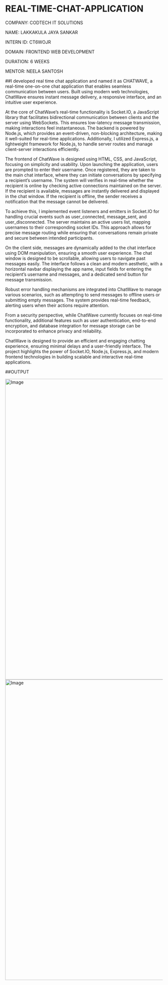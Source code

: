 # REAL-TIME-CHAT-APPLICATION

COMPANY: CODTECH IT SOLUTIONS

NAME: LAKKAKULA JAYA SANKAR

INTERN ID: CT6WOJR

DOMAIN: FRONTEND WEB DEVELOPMENT

DURATION: 6 WEEKS

MENTOR: NEELA SANTOSH

##I developed real time chat application and named it as CHATWAVE, a real-time one-on-one chat application that enables seamless communication between users. Built using modern web technologies, ChatWave ensures instant message delivery, a responsive interface, and an intuitive user experience.

At the core of ChatWave’s real-time functionality is Socket.IO, a JavaScript library that facilitates bidirectional communication between clients and the server using WebSockets. This ensures low-latency message transmission, making interactions feel instantaneous. The backend is powered by Node.js, which provides an event-driven, non-blocking architecture, making it well-suited for real-time applications. Additionally, I utilized Express.js, a lightweight framework for Node.js, to handle server routes and manage client-server interactions efficiently.

The frontend of ChatWave is designed using HTML, CSS, and JavaScript, focusing on simplicity and usability. Upon launching the application, users are prompted to enter their username. Once registered, they are taken to the main chat interface, where they can initiate conversations by specifying a recipient’s username. The system will verifies in real-time whether the recipient is online by checking active connections maintained on the server. If the recipient is available, messages are instantly delivered and displayed in the chat window. If the recipient is offline, the sender receives a notification that the message cannot be delivered.

To achieve this, I implemented event listeners and emitters in Socket.IO for handling crucial events such as user_connected, message_sent, and user_disconnected. The server maintains an active users list, mapping usernames to their corresponding socket IDs. This approach allows for precise message routing while ensuring that conversations remain private and secure between intended participants.

On the client side, messages are dynamically added to the chat interface using DOM manipulation, ensuring a smooth user experience. The chat window is designed to be scrollable, allowing users to navigate past messages easily. The interface follows a clean and modern aesthetic, with a horizontal navbar displaying the app name, input fields for entering the recipient’s username and messages, and a dedicated send button for message transmission.

Robust error handling mechanisms are integrated into ChatWave to manage various scenarios, such as attempting to send messages to offline users or submitting empty messages. The system provides real-time feedback, alerting users when their actions require attention.

From a security perspective, while ChatWave currently focuses on real-time functionality, additional features such as user authentication, end-to-end encryption, and database integration for message storage can be incorporated to enhance privacy and reliability.

ChatWave is designed to provide an efficient and engaging chatting experience, ensuring minimal delays and a user-friendly interface. The project highlights the power of Socket.IO, Node.js, Express.js, and modern frontend technologies in building scalable and interactive real-time applications.

##OUTPUT

<img width="959" alt="Image" src="https://github.com/user-attachments/assets/3faa5983-def3-4df9-8f81-d5a71db8a6b5" />

<img width="959" alt="Image" src="https://github.com/user-attachments/assets/e13878a9-67d5-4d66-92cf-1d93b10cd028" />
